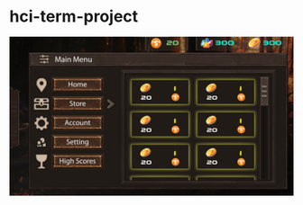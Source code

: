# hci-term-project

![Screenshot](https://github.com/cricketjanoon/hci-term-project/blob/master/Screenshot.jpg)
